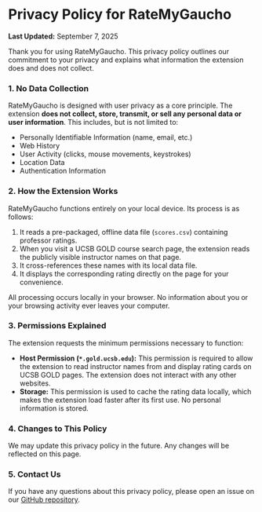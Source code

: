 # Privacy Policy for RateMyGaucho

**Last Updated:** September 7, 2025

Thank you for using RateMyGaucho. This privacy policy outlines our commitment to your privacy and explains what information the extension does and does not collect.

### 1. No Data Collection

RateMyGaucho is designed with user privacy as a core principle. The extension **does not collect, store, transmit, or sell any personal data or user information**. This includes, but is not limited to:

-   Personally Identifiable Information (name, email, etc.)
-   Web History
-   User Activity (clicks, mouse movements, keystrokes)
-   Location Data
-   Authentication Information

### 2. How the Extension Works

RateMyGaucho functions entirely on your local device. Its process is as follows:
1.  It reads a pre-packaged, offline data file (`scores.csv`) containing professor ratings.
2.  When you visit a UCSB GOLD course search page, the extension reads the publicly visible instructor names on that page.
3.  It cross-references these names with its local data file.
4.  It displays the corresponding rating directly on the page for your convenience.

All processing occurs locally in your browser. No information about you or your browsing activity ever leaves your computer.

### 3. Permissions Explained

The extension requests the minimum permissions necessary to function:
-   **Host Permission (`*.gold.ucsb.edu`):** This permission is required to allow the extension to read instructor names from and display rating cards on UCSB GOLD pages. The extension does not interact with any other websites.
-   **Storage:** This permission is used to cache the rating data locally, which makes the extension load faster after its first use. No personal information is stored.

### 4. Changes to This Policy

We may update this privacy policy in the future. Any changes will be reflected on this page.

### 5. Contact Us

If you have any questions about this privacy policy, please open an issue on our [GitHub repository](https://github.com/itsloganmann/RateMyGaucho).
